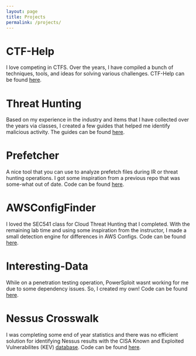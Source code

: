 ```yaml
---
layout: page
title: Projects
permalink: /projects/
---
```


# CTF-Help
I love competing in CTFS. Over the years, I have compiled a bunch of techniques, tools, and ideas for solving various challenges. CTF-Help can be found [here](https://aj-read.gitbook.io/ctf-help). 

# Threat Hunting
Based on my experience in the industry and items that I have collected over the years via classes, I created a few guides that helped me identify malicious activity. The guides can be found [here](https://aj-read.gitbook.io/windows-threat-hunting). 

# Prefetcher
A nice tool that you can use to analyze prefetch files during IR or threat hunting operations. I got some inspiration from a previous repo that was some-what out of date. Code can be found [here](https://github.com/ajread4/prefetcher). 

# AWSConfigFinder
I loved the SEC541 class for Cloud Threat Hunting that I completed. With the remaining lab time and using some inspiration from the instructor, I made a small detection engine for differences in AWS Configs. Code can be found [here](https://github.com/ajread4/awsconfigfinder). 

# Interesting-Data
While on a penetration testing operation, PowerSploit wasnt working for me due to some dependency issues. So, I created my own! Code can be found [here](https://github.com/ajread4/Interesting-Data). 

# Nessus Crosswalk
I was completing some end of year statistics and there was no efficient solution for identifying Nessus results with the CISA Known and Exploited Vulnerabilites (KEV) [database](https://www.cisa.gov/known-exploited-vulnerabilities-catalog). Code can be found [here](https://github.com/ajread4/nessus_crosswalk). 